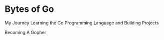 # Bytes of Go

My Journey Learning the Go Programming Language and Building Projects

Becoming A Gopher
